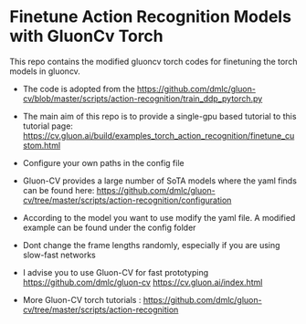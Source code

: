 # Finetune Action Recognition Models with GluonCv Torch
This repo contains the modified gluoncv torch codes for finetuning the torch models in gluoncv. 

- The code is adopted from the https://github.com/dmlc/gluon-cv/blob/master/scripts/action-recognition/train_ddp_pytorch.py

- The main aim of this repo is to provide a single-gpu based tutorial  to this tutorial page: https://cv.gluon.ai/build/examples_torch_action_recognition/finetune_custom.html 

- Configure your own paths in the config file

- Gluon-CV provides a large number of SoTA models where the yaml finds can be found here: https://github.com/dmlc/gluon-cv/tree/master/scripts/action-recognition/configuration
- According to the model you want to use modify the yaml file. A modified example can be found under the config folder
- Dont change the frame lengths randomly, especially if you are using slow-fast networks
- I advise you to use Gluon-CV for fast prototyping https://github.com/dmlc/gluon-cv https://cv.gluon.ai/index.html
- More Gluon-CV torch tutorials : https://github.com/dmlc/gluon-cv/tree/master/scripts/action-recognition
